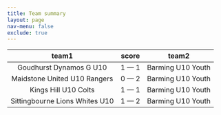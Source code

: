 ```yaml
---
title: Team summary
layout: page
nav-menu: false
exclude: true
---
```




|             team1              |    score    |       team2       |
|:------------------------------:|:-----------:|:-----------------:|
|    Goudhurst Dynamos G U10     | 1 &mdash; 1 | Barming U10 Youth |
|  Maidstone United U10 Rangers  | 0 &mdash; 2 | Barming U10 Youth |
|      Kings Hill U10 Colts      | 1 &mdash; 1 | Barming U10 Youth |
| Sittingbourne Lions Whites U10 | 1 &mdash; 2 | Barming U10 Youth |

 <br /><br /><br />
